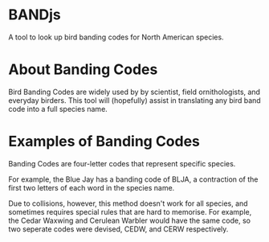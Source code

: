 BANDjs
======

A tool to look up bird banding codes for North American species.

About Banding Codes
======

Bird Banding Codes are widely used by by scientist, field ornithologists, and everyday birders. This tool will (hopefully) assist in translating any bird band code into a full species name.

Examples of Banding Codes
========

Banding Codes are four-letter codes that represent specific species. 

For example, the Blue Jay has a banding code of BLJA, a contraction of the first two letters of each word in the species name. 

Due to collisions, however, this method doesn't work for all species, and sometimes requires special rules that are hard to memorise. For example, the Cedar Waxwing and Cerulean Warbler would have the same code, so two seperate codes were devised, CEDW, and CERW respectively.

